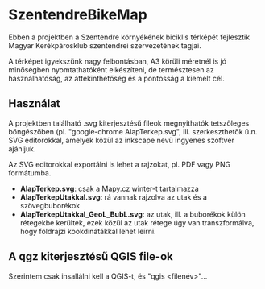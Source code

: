 # SzentendreBikeMap

Ebben a projektben a Szentendre környékének biciklis térképét fejlesztik Magyar Kerékpárosklub szentendrei szervezetének tagjai.

A térképet igyekszünk nagy felbontásban, A3 körüli méretnél is jó minőségben nyomtathatóként elkészíteni, de természtesen az használhatóság, az áttekinthetőség és a pontosság a kiemelt cél.


## Használat
A projektben található .svg kiterjesztésű fileok megnyithatók tetszőleges bőngészőben (pl. "google-chrome AlapTerkep.svg", ill. szerkeszthetők ú.n. SVG editorokkal, amelyek közül az inkscape nevű ingyenes szoftver ajánljuk. 

Az SVG editorokkal exportálni is lehet a rajzokat, pl. PDF vagy PNG formátumba.

- **AlapTerkep.svg**: csak a Mapy.cz winter-t tartalmazza
- **AlapTerkepUtakkal.svg**: rá vannak rajzolva az utak és a szövegbuborékok
- **AlapTerkepUtakkal_GeoL_BubL.svg**: az utak, ill. a buborékok külön rétegekbe kerültek, ezek közül az utak rétege úgy van transzformálva, hogy földrajzi kookdinátákkal lehet leírni. 


## A qgz kiterjesztésű QGIS file-ok

Szerintem csak insallálni kell a QGIS-t, és "qgis <filenév>"...
